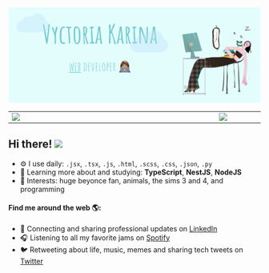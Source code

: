 ![capa_github_vyctoria](https://raw.githubusercontent.com/vyctoriak/vyctoriak/master/capa-github.png)

<center>
  <table>
    <tr>
        <td><img width="400px" align="left" src="https://github-readme-stats.vercel.app/api/top-langs/?username=vyctoriak&hide=html&layout=compact&theme=default" /></td>
        <td><img width="495px" align="left" src="https://github-readme-stats.vercel.app/api?username=vyctoriak&theme=default" /></td>
    </tr>   
  </table>
</center>

<!-- ### Hi there 👋 -->
## Hi there! <img src="https://raw.githubusercontent.com/iampavangandhi/iampavangandhi/master/gifs/Hi.gif" width="30">

- ⚙️ I use daily: `.jsx`, `.tsx`, `.js`, `.html`, `.scss`, `.css`, `.json`, `.py`
- 🌱 Learning more about and studying: **TypeScript**, **NestJS**, **NodeJS**
- 💜 Interests: huge beyonce fan, animals, the sims 3 and 4, and programming 
<!-- - 💬 Ping me about: **tech meetups**, **gaming**, **whatever** -->

#### Find me around the web 🌎:
- 💼 Connecting and sharing professional updates on <a href="https://www.linkedin.com/in/vyckarina/">LinkedIn</a>
- 🎧 Listening to all my favorite jams on <a href="https://open.spotify.com/user/karinavyc">Spotify</a>
- 🐦 Retweeting about life, music, memes and sharing tech tweets on <a href="https://twitter.com/vyckarina/">Twitter</a>

<!--
**vyctoriak/vyctoriak** is a ✨ _special_ ✨ repository because its `README.md` (this file) appears on your GitHub profile.

Here are some ideas to get you started:

- 🔭 I’m currently working on ...
- 🌱 I’m currently learning ...
- 👯 I’m looking to collaborate on ...
- 🤔 I’m looking for help with ...
- 💬 Ask me about ...
- 📫 How to reach me: ...
- 😄 Pronouns: ...
- ⚡ Fun fact: ...
-->
